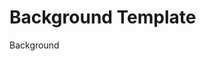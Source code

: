 # Background Template

<!-- Usage: Add this file as `background.md` if your paper requires a separate background section, distinct from the literature review. Optional, but sometimes required in proposals or technical reports. -->

Background

<!-- Provide background information relevant to the research topic. -->
